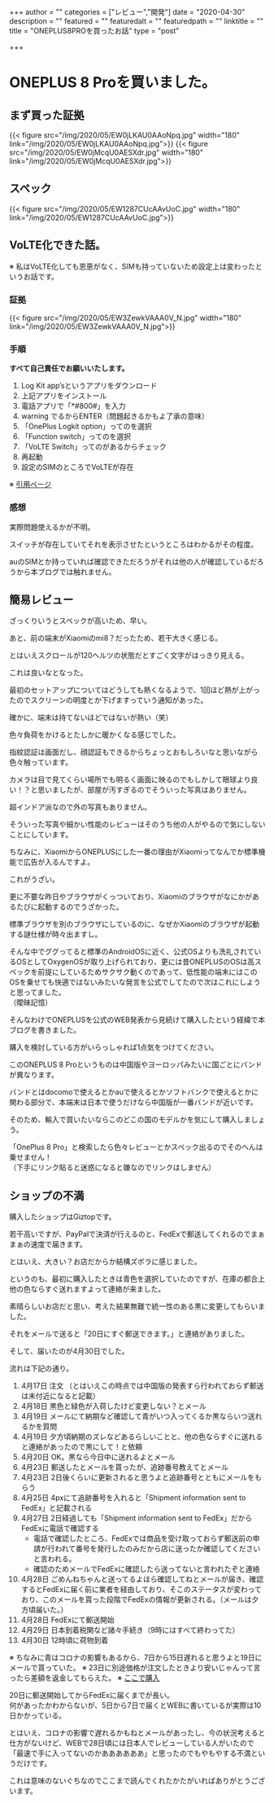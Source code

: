 +++
author = ""
categories = ["レビュー","開発"]
date = "2020-04-30"
description = ""
featured = ""
featuredalt = ""
featuredpath = ""
linktitle = ""
title = "ONEPLUS8PROを買ったお話"
type = "post"

+++

# ONEPLUS 8 Proを買いました。
## まず買った証拠

{{< figure src="/img/2020/05/EW0jLKAU0AAoNpq.jpg" width="180" link="/img/2020/05/EW0jLKAU0AAoNpq.jpg">}}
{{< figure src="/img/2020/05/EW0jMcqU0AESXdr.jpg" width="180" link="/img/2020/05/EW0jMcqU0AESXdr.jpg">}}

## スペック
{{< figure src="/img/2020/05/EW1287CUcAAvUoC.jpg" width="180" link="/img/2020/05/EW1287CUcAAvUoC.jpg">}}

## VoLTE化できた話。
※ 私はVoLTE化しても恩恵がなく、SIMも持っていないため設定上は変わったというお話です。

### 証拠
{{< figure src="/img/2020/05/EW3ZewkVAAA0V_N.jpg" width="180" link="/img/2020/05/EW3ZewkVAAA0V_N.jpg">}}

### 手順
**すべて自己責任でお願いいたします。**
1. Log Kit app’sというアプリをダウンロード
2. 上記アプリをインストール
3. 電話アプリで「*#800#」を入力
4. warning でるからENTER（問題起きるかもよ了承の意味）
5. 「OnePlus Logkit option」ってのを選択
6. 「Function switch」ってのを選択
7. 「VoLTE Switch」ってのがあるからチェック
8. 再起動
9. 設定のSIMのところでVoLTEが存在

※ [引用ページ][1]

### 感想
実際問題使えるかが不明。  

スイッチが存在していてそれを表示させたというところはわかるがその程度。

auのSIMとか持っていれば確認できただろうがそれは他の人が確認しているだろうから本ブログでは触れません。

## 簡易レビュー
ざっくりいうとスペックが高いため、早い。  

あと、前の端末がXiaomiのmi8？だったため、若干大きく感じる。  

とはいえスクロールが120ヘルツの状態だとすごく文字がはっきり見える。  

これは良いなとなった。  

最初のセットアップについてはどうしても熱くなるようで、1回ほど熱が上がったのでスクリーンの明度とか下げますっていう通知があった。  

確かに、端末は持てないほどではないが熱い（笑）

色々負荷をかけるとたしかに暖かくなる感じでした。

指紋認証は画面だし、顔認証もできるからちょっとおもしろいなと思いながら色々触っています。  

カメラは目で見てくらい場所でも明るく画面に映るのでもしかして眼球より良い！？と思いましたが、部屋が汚すぎるのでそういった写真はありません。  

超インドア派なので外の写真もありません。  

そういった写真や細かい性能のレビューはそのうち他の人がやるので気にしないことにしています。  

ちなみに、XiaomiからONEPLUSにした一番の理由がXiaomiってなんでか標準機能で広告が入るんですよ。  

これがうざい。  

更に不要な昨日やブラウザがくっついており、Xiaomiのブラウザがなにかがあるたびに起動するのでうざかった。  

標準ブラウザを別のブラウザにしているのに、なぜかXiaomiのブラウザが起動する謎仕様が時々出ますし。  

そんな中でググってると標準のAndroidOSに近く、公式OSよりも洗礼されているOSとしてOxygenOSが取り上げられており、更には昔ONEPLUSのOSは高スペックを前提にしているためサクサク動くのであって、低性能の端末にはこのOSを乗せても快適ではないみたいな発言を公式でしてたので次はこれにしようと思ってました。  
（曖昧記憶）  

そんなわけでONEPLUSを公式のWEB発表から見続けて購入したという経緯で本ブログを書きました。  


購入を検討している方がいらっしゃれば1点気をつけてください。  

このONEPLUS 8 Proというものは中国版やヨーロッパみたいに国ごとにバンドが異なります。  

バンドとはdocomoで使えるとかauで使えるとかソフトバンクで使えるとかに関わる部分で、本端末は日本で使うだけなら中国版が一番バンドが近いです。  

そのため、輸入で買いたいならこのどこの国のモデルかを気にして購入しましょう。  

「OnePlus 8 Pro」と検索したら色々レビューとかスペック出るのでそのへんは乗せません！  
（下手にリンク貼ると迷惑になると嫌なのでリンクはしません）

## ショップの不満
購入したショップはGiztopです。  

若干高いですが、PayPalで決済が行えるのと、FedExで郵送してくれるのでまぁまぁの速度で届きます。  

とはいえ、大きい？お店だからか結構ズボラに感じました。  

というのも、最初に購入したときは青色を選択していたのですが、在庫の都合上他の色ならすぐ送れますよって連絡が来ました。  

素晴らしいお店だと思い、考えた結果無難で統一性のある黒に変更してもらいました。  

それをメールで送ると「20日にすぐ郵送できます。」と連絡がありました。  

そして、届いたのが4月30日でした。  

流れは下記の通り。  

1. 4月17日 注文 （とはいえこの時点では中国版の発表すら行われておらず郵送は末付近になると記載）
2. 4月18日 黒色と緑色が入荷したけど変更しない？とメール
3. 4月19日 メールにて納期など確認して青がいつ入ってくるか黒ならいつ送れるかを質問
4. 4月19日 夕方頃納期のズレなどあるらしいことと、他の色ならすぐに送れると連絡があったので黒にして！と依頼
5. 4月20日 OK。黒なら今日中に送れるよとメール
6. 4月23日 郵送したとメールを貰ったが、追跡番号教えてとメール
7. 4月23日 2日後くらいに更新されると思うよと追跡番号とともにメールをもらう
8. 4月25日 4pxにて追跡番号を入れると「Shipment information sent to FedEx」と記載される
9. 4月27日 2日経過しても「Shipment information sent to FedEx」だからFedExに電話で確認する
   - 電話で確認したところ、FedExでは商品を受け取っておらず郵送前の申請が行われて番号を発行したのみだから店に送ったか確認してくださいと言われる。
   - 確認のためメールでFedExに確認したら送ってないと言われたぞと連絡 
10. 4月28日 ごめんねちゃんと送ってるよほら確認してねとメールが届き、確認するとFedExに届く前に業者を経由しており、そこのステータスが変わっており、このメールを貰った段階でFedExの情報が更新される。（メールは夕方頃届いた。）
11. 4月28日 FedExにて郵送開始
12. 4月29日 日本到着税関など諸々手続き（9時にはすべて終わってた）
13. 4月30日 12時頃に荷物到着

※ ちなみに青はコロナの影響もあるから、7日から15日遅れると思うよと19日にメールで貰っていた。
※ 23日に別途価格が注文したときより安いじゃんって言ったら差額を返金してもらえた。
※ [ここで購入][2]

20日に郵送開始してからFedExに届くまでが長い。  
何があったかわからないが、5日から7日で届くとWEBに書いているが実際は10日かかっている。  

とはいえ、コロナの影響で遅れるかもねとメールがあったし、今の状況考えると仕方がないけど、WEBで28日頃には日本人でレビューしている人がいたので「最速で手に入ってないのかああああああ」と思ったのでもやもやする不満というだけです。  

これは意味のないぐちなのでここまで読んでくれたかたがいればありがとうございます。


[1]: https://www.theandroidsoul.com/how-to-enable-volte-and-vowifi-on-oneplus-7-pro/
[2]: https://www.giztop.com/phones/oneplus/oneplus-8-pro.html
